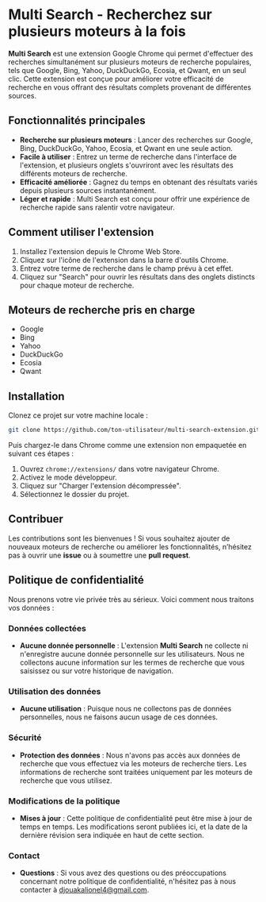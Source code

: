 # Multi Search - Recherchez sur plusieurs moteurs à la fois

**Multi Search** est une extension Google Chrome qui permet d'effectuer des recherches simultanément sur plusieurs moteurs de recherche populaires, tels que Google, Bing, Yahoo, DuckDuckGo, Ecosia, et Qwant, en un seul clic. Cette extension est conçue pour améliorer votre efficacité de recherche en vous offrant des résultats complets provenant de différentes sources.

## Fonctionnalités principales

- **Recherche sur plusieurs moteurs** : Lancer des recherches sur Google, Bing, DuckDuckGo, Yahoo, Ecosia, et Qwant en une seule action.
- **Facile à utiliser** : Entrez un terme de recherche dans l'interface de l'extension, et plusieurs onglets s'ouvriront avec les résultats des différents moteurs de recherche.
- **Efficacité améliorée** : Gagnez du temps en obtenant des résultats variés depuis plusieurs sources instantanément.
- **Léger et rapide** : Multi Search est conçu pour offrir une expérience de recherche rapide sans ralentir votre navigateur.

## Comment utiliser l'extension

1. Installez l'extension depuis le Chrome Web Store.
2. Cliquez sur l'icône de l'extension dans la barre d'outils Chrome.
3. Entrez votre terme de recherche dans le champ prévu à cet effet.
4. Cliquez sur "Search" pour ouvrir les résultats dans des onglets distincts pour chaque moteur de recherche.

## Moteurs de recherche pris en charge

- Google
- Bing
- Yahoo
- DuckDuckGo
- Ecosia
- Qwant

## Installation

Clonez ce projet sur votre machine locale :

```bash
git clone https://github.com/ton-utilisateur/multi-search-extension.git
```

Puis chargez-le dans Chrome comme une extension non empaquetée en suivant ces étapes :

1. Ouvrez `chrome://extensions/` dans votre navigateur Chrome.
2. Activez le mode développeur.
3. Cliquez sur "Charger l'extension décompressée".
4. Sélectionnez le dossier du projet.

## Contribuer

Les contributions sont les bienvenues ! Si vous souhaitez ajouter de nouveaux moteurs de recherche ou améliorer les fonctionnalités, n’hésitez pas à ouvrir une **issue** ou à soumettre une **pull request**.

## Politique de confidentialité

Nous prenons votre vie privée très au sérieux. Voici comment nous traitons vos données :

### Données collectées

- **Aucune donnée personnelle** : L'extension **Multi Search** ne collecte ni n'enregistre aucune donnée personnelle sur les utilisateurs. Nous ne collectons aucune information sur les termes de recherche que vous saisissez ou sur votre historique de navigation.

### Utilisation des données

- **Aucune utilisation** : Puisque nous ne collectons pas de données personnelles, nous ne faisons aucun usage de ces données.

### Sécurité

- **Protection des données** : Nous n'avons pas accès aux données de recherche que vous effectuez via les moteurs de recherche tiers. Les informations de recherche sont traitées uniquement par les moteurs de recherche que vous utilisez.

### Modifications de la politique

- **Mises à jour** : Cette politique de confidentialité peut être mise à jour de temps en temps. Les modifications seront publiées ici, et la date de la dernière révision sera indiquée en haut de cette section.

### Contact

- **Questions** : Si vous avez des questions ou des préoccupations concernant notre politique de confidentialité, n'hésitez pas à nous contacter à djouakalionel4@gmail.com.

